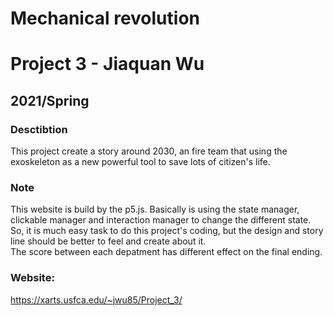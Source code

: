 # Mechanical revolution
# Project 3 - Jiaquan Wu
## 2021/Spring

### Desctibtion
This project create a story around 2030, an fire team that using the exoskeleton as a new powerful tool to save lots of citizen's life.

### Note
This website is build by the p5.js. Basically is using the state manager, clickable manager and interaction manager to change the different state. So, it is much easy task to do this project's coding, but the design and story line should be better to feel and create about it.  
The score between each depatment has different effect on the final ending.

### Website:
https://xarts.usfca.edu/~jwu85/Project_3/